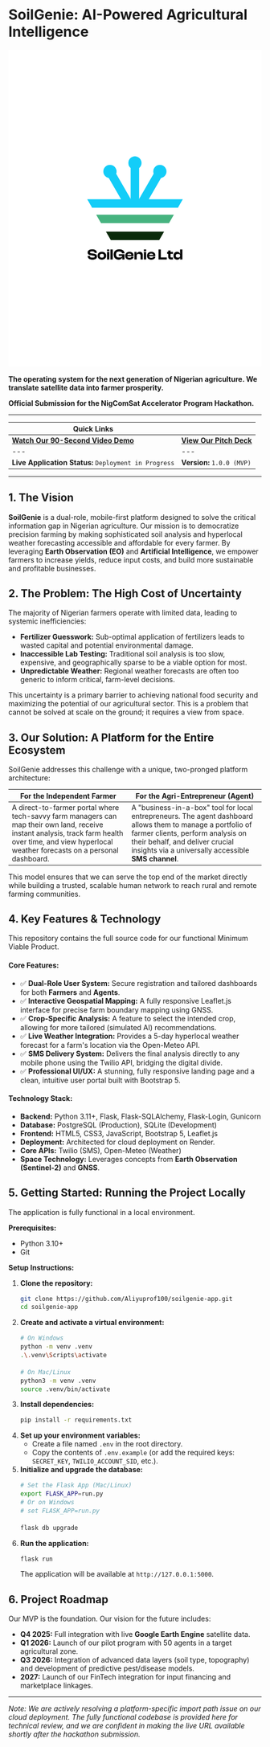 # SoilGenie: AI-Powered Agricultural Intelligence

![SoilGenie Professional Banner](https://github.com/Aliyuprof100/soilgenie-app/blob/main/static/images/logo.png) 
<!-- Optional: Create a banner image (1280x640px) with your logo and a farm background and host it online -->

**The operating system for the next generation of Nigerian agriculture. We translate satellite data into farmer prosperity.**

**Official Submission for the NigComSat Accelerator Program Hackathon.**

---

| **Quick Links** | |
|---|---|
| [**Watch Our 90-Second Video Demo**](https://your-video-link-goes-here.com) | [**View Our Pitch Deck**](https://your-pitch-deck-link-goes-here.com) |
|---|---|
| **Live Application Status:** `Deployment in Progress` | **Version:** `1.0.0 (MVP)` |

---

## 1. The Vision

**SoilGenie** is a dual-role, mobile-first platform designed to solve the critical information gap in Nigerian agriculture. Our mission is to democratize precision farming by making sophisticated soil analysis and hyperlocal weather forecasting accessible and affordable for every farmer. By leveraging **Earth Observation (EO)** and **Artificial Intelligence**, we empower farmers to increase yields, reduce input costs, and build more sustainable and profitable businesses.

## 2. The Problem: The High Cost of Uncertainty

The majority of Nigerian farmers operate with limited data, leading to systemic inefficiencies:
*   **Fertilizer Guesswork:** Sub-optimal application of fertilizers leads to wasted capital and potential environmental damage.
*   **Inaccessible Lab Testing:** Traditional soil analysis is too slow, expensive, and geographically sparse to be a viable option for most.
*   **Unpredictable Weather:** Regional weather forecasts are often too generic to inform critical, farm-level decisions.

This uncertainty is a primary barrier to achieving national food security and maximizing the potential of our agricultural sector. This is a problem that cannot be solved at scale on the ground; it requires a view from space.

## 3. Our Solution: A Platform for the Entire Ecosystem

SoilGenie addresses this challenge with a unique, two-pronged platform architecture:

| For the Independent Farmer | For the Agri-Entrepreneur (Agent) |
|---|---|
| A direct-to-farmer portal where tech-savvy farm managers can map their own land, receive instant analysis, track farm health over time, and view hyperlocal weather forecasts on a personal dashboard. | A "business-in-a-box" tool for local entrepreneurs. The agent dashboard allows them to manage a portfolio of farmer clients, perform analysis on their behalf, and deliver crucial insights via a universally accessible **SMS channel**. |

This model ensures that we can serve the top end of the market directly while building a trusted, scalable human network to reach rural and remote farming communities.

## 4. Key Features & Technology

This repository contains the full source code for our functional Minimum Viable Product.

#### Core Features:
*   ✅ **Dual-Role User System:** Secure registration and tailored dashboards for both **Farmers** and **Agents**.
*   ✅ **Interactive Geospatial Mapping:** A fully responsive Leaflet.js interface for precise farm boundary mapping using GNSS.
*   ✅ **Crop-Specific Analysis:** A feature to select the intended crop, allowing for more tailored (simulated AI) recommendations.
*   ✅ **Live Weather Integration:** Provides a 5-day hyperlocal weather forecast for a farm's location via the Open-Meteo API.
*   ✅ **SMS Delivery System:** Delivers the final analysis directly to any mobile phone using the Twilio API, bridging the digital divide.
*   ✅ **Professional UI/UX:** A stunning, fully responsive landing page and a clean, intuitive user portal built with Bootstrap 5.

#### Technology Stack:
*   **Backend:** Python 3.11+, Flask, Flask-SQLAlchemy, Flask-Login, Gunicorn
*   **Database:** PostgreSQL (Production), SQLite (Development)
*   **Frontend:** HTML5, CSS3, JavaScript, Bootstrap 5, Leaflet.js
*   **Deployment:** Architected for cloud deployment on Render.
*   **Core APIs:** Twilio (SMS), Open-Meteo (Weather)
*   **Space Technology:** Leverages concepts from **Earth Observation (Sentinel-2)** and **GNSS**.

## 5. Getting Started: Running the Project Locally

The application is fully functional in a local environment.

**Prerequisites:**
*   Python 3.10+
*   Git

**Setup Instructions:**

1.  **Clone the repository:**
    ```bash
    git clone https://github.com/Aliyuprof100/soilgenie-app.git
    cd soilgenie-app
    ```
2.  **Create and activate a virtual environment:**
    ```bash
    # On Windows
    python -m venv .venv
    .\.venv\Scripts\activate

    # On Mac/Linux
    python3 -m venv .venv
    source .venv/bin/activate
    ```
3.  **Install dependencies:**
    ```bash
    pip install -r requirements.txt
    ```
4.  **Set up your environment variables:**
    *   Create a file named `.env` in the root directory.
    *   Copy the contents of `.env.example` (or add the required keys: `SECRET_KEY`, `TWILIO_ACCOUNT_SID`, etc.).
5.  **Initialize and upgrade the database:**
    ```bash
    # Set the Flask App (Mac/Linux)
    export FLASK_APP=run.py 
    # Or on Windows
    # set FLASK_APP=run.py
    
    flask db upgrade
    ```
6.  **Run the application:**
    ```bash
    flask run
    ```
    The application will be available at `http://127.0.0.1:5000`.

## 6. Project Roadmap

Our MVP is the foundation. Our vision for the future includes:
*   **Q4 2025:** Full integration with live **Google Earth Engine** satellite data.
*   **Q1 2026:** Launch of our pilot program with 50 agents in a target agricultural zone.
*   **Q3 2026:** Integration of advanced data layers (soil type, topography) and development of predictive pest/disease models.
*   **2027:** Launch of our FinTech integration for input financing and marketplace linkages.

---
*Note: We are actively resolving a platform-specific import path issue on our cloud deployment. The fully functional codebase is provided here for technical review, and we are confident in making the live URL available shortly after the hackathon submission.*